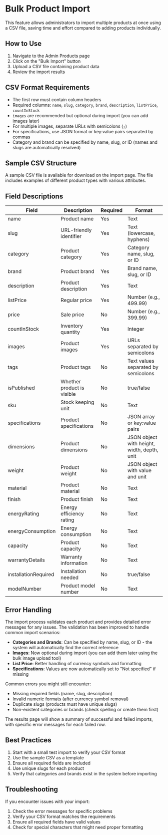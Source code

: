 # Bulk Product Import

This feature allows administrators to import multiple products at once using a CSV file, saving time and effort compared to adding products individually.

## How to Use

1. Navigate to the Admin Products page
2. Click on the "Bulk Import" button
3. Upload a CSV file containing product data
4. Review the import results

## CSV Format Requirements

- The first row must contain column headers
- Required columns: `name`, `slug`, `category`, `brand`, `description`, `listPrice`, `countInStock`
- `images` are recommended but optional during import (you can add images later)
- For multiple images, separate URLs with semicolons (`;`)
- For specifications, use JSON format or key:value pairs separated by commas
- Category and brand can be specified by name, slug, or ID (names and slugs are automatically resolved)

## Sample CSV Structure

A sample CSV file is available for download on the import page. The file includes examples of different product types with various attributes.

## Field Descriptions

| Field | Description | Required | Format |
|-------|-------------|----------|--------|
| name | Product name | Yes | Text |
| slug | URL-friendly identifier | Yes | Text (lowercase, hyphens) |
| category | Product category | Yes | Category name, slug, or ID |
| brand | Product brand | Yes | Brand name, slug, or ID |
| description | Product description | Yes | Text |
| listPrice | Regular price | Yes | Number (e.g., 499.99) |
| price | Sale price | No | Number (e.g., 399.99) |
| countInStock | Inventory quantity | Yes | Integer |
| images | Product images | Yes | URLs separated by semicolons |
| tags | Product tags | No | Text values separated by semicolons |
| isPublished | Whether product is visible | No | true/false |
| sku | Stock keeping unit | No | Text |
| specifications | Product specifications | No | JSON array or key:value pairs |
| dimensions | Product dimensions | No | JSON object with height, width, depth, unit |
| weight | Product weight | No | JSON object with value and unit |
| material | Product material | No | Text |
| finish | Product finish | No | Text |
| energyRating | Energy efficiency rating | No | Text |
| energyConsumption | Energy consumption | No | Text |
| capacity | Product capacity | No | Text |
| warrantyDetails | Warranty information | No | Text |
| installationRequired | Installation needed | No | true/false |
| modelNumber | Product model number | No | Text |

## Error Handling

The import process validates each product and provides detailed error messages for any issues. The validation has been improved to handle common import scenarios:

- **Categories and Brands**: Can be specified by name, slug, or ID - the system will automatically find the correct reference
- **Images**: Now optional during import (you can add them later using the bulk image upload tool)
- **List Price**: Better handling of currency symbols and formatting
- **Specifications**: Values are now automatically set to "Not specified" if missing

Common errors you might still encounter:

- Missing required fields (name, slug, description)
- Invalid numeric formats (after currency symbol removal)
- Duplicate slugs (products must have unique slugs)
- Non-existent categories or brands (check spelling or create them first)

The results page will show a summary of successful and failed imports, with specific error messages for each failed row.

## Best Practices

1. Start with a small test import to verify your CSV format
2. Use the sample CSV as a template
3. Ensure all required fields are included
4. Use unique slugs for each product
5. Verify that categories and brands exist in the system before importing

## Troubleshooting

If you encounter issues with your import:

1. Check the error messages for specific problems
2. Verify your CSV format matches the requirements
3. Ensure all required fields have valid values
4. Check for special characters that might need proper formatting